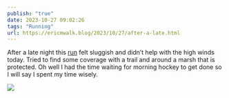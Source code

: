 ```yaml
---
publish: "true"
date: 2023-10-27 09:02:26
tags: "Running"
url: https://ericmwalk.blog/2023/10/27/after-a-late.html
---
```


After a late night this [run](https://strava.com/activities/10113306751) felt sluggish and didn’t help with the high winds today. Tried to find some coverage with a trail and around a marsh that is protected.  Oh well I had the time waiting for morning hockey to get done so I will say I spent my time wisely.

![](https://ericmwalk.blog/uploads/2023/200d725d-8400-4783-a93c-ce90b9bf3466.jpg)